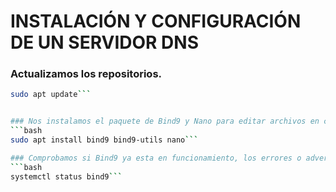 # INSTALACIÓN Y CONFIGURACIÓN DE UN SERVIDOR DNS

### Actualizamos los repositorios.
```bash
sudo apt update```


### Nos instalamos el paquete de Bind9 y Nano para editar archivos en caso de que no lo tengamos.
```bash
sudo apt install bind9 bind9-utils nano```

### Comprobamos si Bind9 ya esta en funcionamiento, los errores o advertencias son normales (aún no hemos realizado ninguna configuración)
```bash
systemctl status bind9```